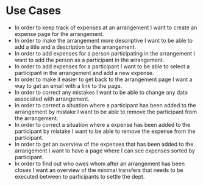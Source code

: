 # Use Cases

* In order to keep track of expenses at an arrangement I want to   create an expense page for the arrangement.
* In order to make the arrangement more descriptive I want to be able to add a title and a description to the arrangement. 
* In order to add expenses for a person participating in the arrangement I want to add the person as a participant in the arrangement.
* In order to add expenses for a participant I want to be able to select a participant in the arrangement and add a new expense. 
* In order to make it easier to get back to the arrangement page I want a way to get an email with a link to the page.
* In order to correct any mistakes I want to be able to change any data associated with arrangement.
* In order to correct a situation where a participant has been added to the arrangement by mistake I want to be able to remove the participant from the arrangement. 
* In order to correct a situation where a expense has been added to the participant by mistake I want to be able to remove the expense from the participant. 
* In order to get an overview of the expenses that has been added to the arrangement I want to have a page where I can see expenses sorted by participant. 
* In order to find out who owes whom after an arrangement has been closes I want an overview of the minimal transfers that needs to be executed between to participants to settle the dept.  

